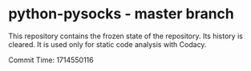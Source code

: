 # python-pysocks - master branch

This repository contains the frozen state of the repository.
Its history is cleared. It is used only for static code
analysis with Codacy.

Commit Time: 1714550116
